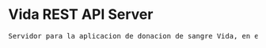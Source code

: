 <h1>Vida REST API Server</h1>
<pre>Servidor para la aplicacion de donacion de sangre Vida, en el que se guardan la informacion de los usuarios las donaciones, y los lugares en los que se puede donar</pre>

